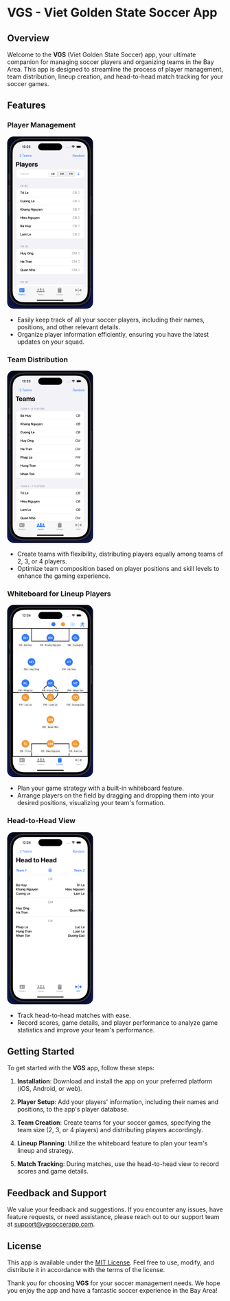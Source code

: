 # VGS - Viet Golden State Soccer App

## Overview

Welcome to the **VGS** (Viet Golden State Soccer) app, your ultimate companion for managing soccer players and organizing teams in the Bay Area. This app is designed to streamline the process of player management, team distribution, lineup creation, and head-to-head match tracking for your soccer games.

## Features

### Player Management
<style>
    img.rounded {
        border-radius: 15px;
    }
</style>

<img src="assets/players.png" alt="Image Alt Text" width="200" height="400" class="rounded">

- Easily keep track of all your soccer players, including their names, positions, and other relevant details.
- Organize player information efficiently, ensuring you have the latest updates on your squad.

### Team Distribution
<img src="assets/teams.png" alt="Image Alt Text" width="200" height="400" style="border-radius: 15px;">

- Create teams with flexibility, distributing players equally among teams of 2, 3, or 4 players.
- Optimize team composition based on player positions and skill levels to enhance the gaming experience.

### Whiteboard for Lineup Players
<img src="assets/lineup.png" alt="Image Alt Text" width="200" height="400" style="border-radius: 15px;">

- Plan your game strategy with a built-in whiteboard feature.
- Arrange players on the field by dragging and dropping them into your desired positions, visualizing your team's formation.

### Head-to-Head View
<img src="assets/h2h.png" alt="Image Alt Text" width="200" height="400" style="border-radius: 15px;">

- Track head-to-head matches with ease.
- Record scores, game details, and player performance to analyze game statistics and improve your team's performance.

## Getting Started

To get started with the **VGS** app, follow these steps:

1. **Installation**: Download and install the app on your preferred platform (iOS, Android, or web).

2. **Player Setup**: Add your players' information, including their names and positions, to the app's player database.

3. **Team Creation**: Create teams for your soccer games, specifying the team size (2, 3, or 4 players) and distributing players accordingly.

4. **Lineup Planning**: Utilize the whiteboard feature to plan your team's lineup and strategy.

5. **Match Tracking**: During matches, use the head-to-head view to record scores and game details.

## Feedback and Support

We value your feedback and suggestions. If you encounter any issues, have feature requests, or need assistance, please reach out to our support team at support@vgsoccerapp.com.

## License

This app is available under the [MIT License](LICENSE.md). Feel free to use, modify, and distribute it in accordance with the terms of the license.

Thank you for choosing **VGS** for your soccer management needs. We hope you enjoy the app and have a fantastic soccer experience in the Bay Area!

